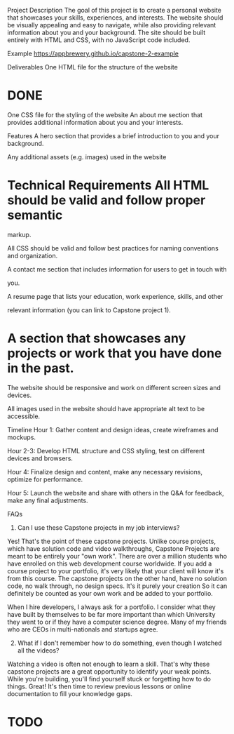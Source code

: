 Project Description The goal of this project is to create a personal website
that showcases your skills, experiences, and interests. The website should be
visually appealing and easy to navigate, while also providing relevant
information about you and your background. The site should be built entirely
with HTML and CSS, with no JavaScript code included.

Example https://appbrewery.github.io/capstone-2-example

Deliverables One HTML file for the structure of the website

# DONE

One CSS file for the styling of the website An about me section that provides
additional information about you and your interests.

Features A hero section that provides a brief introduction to you and your
background.

Any additional assets (e.g. images) used in the website

# Technical Requirements All HTML should be valid and follow proper semantic

markup.

All CSS should be valid and follow best practices for naming conventions and
organization.

A contact me section that includes information for users to get in touch with

you.

A resume page that lists your education, work experience, skills, and other

relevant information (you can link to Capstone project 1).

# A section that showcases any projects or work that you have done in the past.

The website should be responsive and work on different screen sizes and devices.

All images used in the website should have appropriate alt text to be
accessible.

Timeline Hour 1: Gather content and design ideas, create wireframes and mockups.

Hour 2-3: Develop HTML structure and CSS styling, test on different devices and
browsers.

Hour 4: Finalize design and content, make any necessary revisions, optimize for
performance.

Hour 5: Launch the website and share with others in the Q&A for feedback, make
any final adjustments.

FAQs

1. Can I use these Capstone projects in my job interviews?

Yes! That's the point of these capstone projects. Unlike course projects, which
have solution code and video walkthroughs, Capstone Projects are meant to be
entirely your "own work". There are over a million students who have enrolled on
this web development course worldwide. If you add a course project to your
portfolio, it's very likely that your client will know it's from this course.
The capstone projects on the other hand, have no solution code, no walk through,
no design specs. It's it purely your creation So it can definitely be counted as
your own work and be added to your portfolio.

When I hire developers, I always ask for a portfolio. I consider what they have
built by themselves to be far more important than which University they went to
or if they have a computer science degree. Many of my friends who are CEOs in
multi-nationals and startups agree.

2. What if I don't remember how to do something, even though I watched all the
   videos?

Watching a video is often not enough to learn a skill. That's why these capstone
projects are a great opportunity to identify your weak points. While you're
building, you'll find yourself stuck or forgetting how to do things. Great! It's
then time to review previous lessons or online documentation to fill your
knowledge gaps.

# TODO
